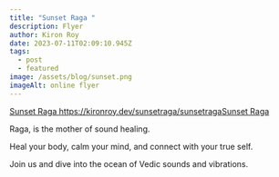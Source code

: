 ```yaml
---
title: "Sunset Raga "
description: Flyer
author: Kiron Roy
date: 2023-07-11T02:09:10.945Z
tags:
  - post
  - featured
image: /assets/blog/sunset.png
imageAlt: online flyer
---
```

<!--StartFragment-->

[Sunset Raga ](https://kironroy.dev/sunsetraga/sunsetraga)<https://kironroy.dev/sunsetraga/sunsetraga>[S﻿unset Raga](https://kironroy.dev/sunsetraga/sunsetraga)

<!--EndFragment-->

<!--StartFragment-->

Raga, is the mother of sound healing.

Heal your body, calm your mind, and connect with your true self.

Join us and dive into the ocean of Vedic sounds and vibrations.

<!--EndFragment-->